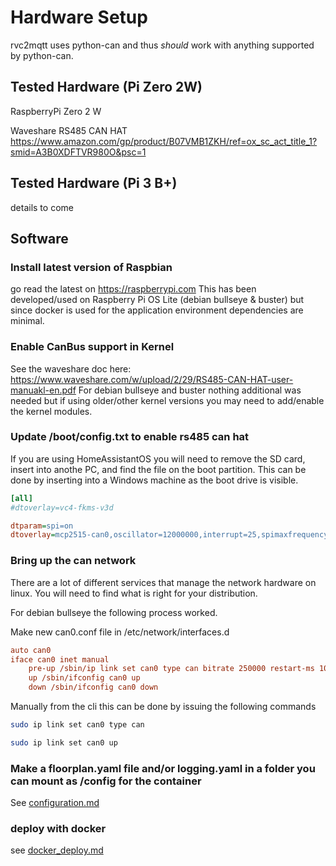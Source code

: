 # Hardware Setup

rvc2mqtt uses python-can and thus *should* work with anything supported by python-can. 

## Tested Hardware (Pi Zero 2W)

RaspberryPi Zero 2 W

Waveshare RS485 CAN HAT
<https://www.amazon.com/gp/product/B07VMB1ZKH/ref=ox_sc_act_title_1?smid=A3B0XDFTVR980O&psc=1>


## Tested Hardware (Pi 3 B+)

details to come

## Software

### Install latest version of Raspbian

go read the latest on <https://raspberrypi.com>
This has been developed/used on Raspberry Pi OS Lite (debian bullseye & buster) but since docker is used
for the application environment dependencies are minimal.

### Enable CanBus support in Kernel

See the waveshare doc here: <https://www.waveshare.com/w/upload/2/29/RS485-CAN-HAT-user-manuakl-en.pdf>
For debian bullseye and buster nothing additional was needed but if using older/other kernel versions you
may need to add/enable the kernel modules. 


### Update /boot/config.txt to enable rs485 can hat

If you are using HomeAssistantOS you will need to remove the SD card, insert into anothe PC, and find the file on the boot partition.
This can be done by inserting into a Windows machine as the boot drive is visible.

``` ini
[all]
#dtoverlay=vc4-fkms-v3d

dtparam=spi=on
dtoverlay=mcp2515-can0,oscillator=12000000,interrupt=25,spimaxfrequency=2000000
```

### Bring up the can network

There are a lot of different services that manage the network hardware on linux.  You will need to find what
is right for your distribution.  

For debian bullseye the following process worked.  

Make new can0.conf file in /etc/network/interfaces.d 

``` ini
auto can0
iface can0 inet manual
    pre-up /sbin/ip link set can0 type can bitrate 250000 restart-ms 100
    up /sbin/ifconfig can0 up
    down /sbin/ifconfig can0 down
```

Manually from the cli this can be done by issuing the following commands

``` bash
sudo ip link set can0 type can

sudo ip link set can0 up
```

### Make a floorplan.yaml file and/or logging.yaml in a folder you can mount as /config for the container

See [configuration.md](configuration.md)

### deploy with docker

see [docker_deploy.md](docker_deploy.md)



